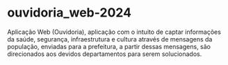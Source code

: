 # ouvidoria_web-2024
Aplicação Web (Ouvidoria), aplicação com o intuito de captar informações da saúde, segurança, infraestrutura e cultura através de mensagens da população, enviadas para a prefeitura, a partir dessas mensagens, são direcionados aos devidos departamentos para serem solucionados.
